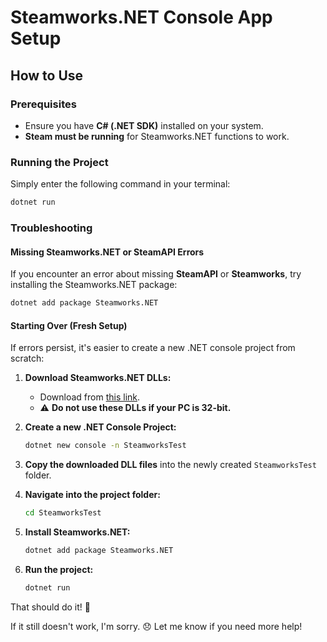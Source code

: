 # Steamworks.NET Console App Setup

## How to Use

### Prerequisites
- Ensure you have **C# (.NET SDK)** installed on your system.
- **Steam must be running** for Steamworks.NET functions to work.

### Running the Project
Simply enter the following command in your terminal:
```sh
dotnet run
```

### Troubleshooting
#### Missing Steamworks.NET or SteamAPI Errors
If you encounter an error about missing **SteamAPI** or **Steamworks**, try installing the Steamworks.NET package:
```sh
dotnet add package Steamworks.NET
```

#### Starting Over (Fresh Setup)
If errors persist, it's easier to create a new .NET console project from scratch:

1. **Download Steamworks.NET DLLs:**  
   - Download from [this link](https://github.com/rlabrecque/Steamworks.NET/releases/download/2024.8.0/Steamworks.NET-Standalone_2024.8.0.zip).  
   - ⚠️ **Do not use these DLLs if your PC is 32-bit.**

2. **Create a new .NET Console Project:**
   ```sh
   dotnet new console -n SteamworksTest
   ```

3. **Copy the downloaded DLL files** into the newly created `SteamworksTest` folder.

4. **Navigate into the project folder:**
   ```sh
   cd SteamworksTest
   ```

5. **Install Steamworks.NET:**
   ```sh
   dotnet add package Steamworks.NET
   ```

6. **Run the project:**
   ```sh
   dotnet run
   ```

That should do it! 🚀

If it still doesn't work, I'm sorry. 😞 Let me know if you need more help!

